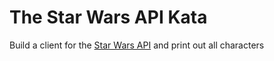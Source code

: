 # The Star Wars API Kata

Build a client for the [Star Wars API](https://swapi.dev/) and print out all characters